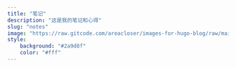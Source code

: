 ```yaml
---
title: "笔记"
description: "这是我的笔记和心得"
slug: "notes"
image: "https://raw.gitcode.com/areacloser/images-for-hugo-blog/raw/main/categories-notes.png"
style:
    background: "#2a9d8f"
    color: "#fff"
---
```

